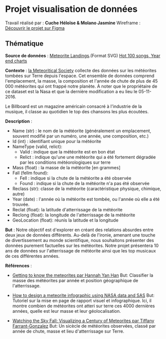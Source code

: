 # Projet visualisation de données 

Travail réalisé par : **Cuche Héloïse & Molano Jasmine** 
Wireframe : [Découvrir le projet sur Figma](https://www.figma.com/team_invite/redeem/I2vBXDwGePvZmXWVHCEMRF) 

## Thématique

**Source de données** : [Meteorite Landings](https://www.kaggle.com/nasa/meteorite-landings).(Format SVG)
[Hot 100 songs, Year end charts](https://www.billboard.com/charts/year-end/2006/hot-100-songs/)

**Contexte** : [la Meteoritical Society](https://meteoritical.org/) collecte des données sur les météorites tombées sur Terre depuis l'espace. Cet ensemble de données comprend l'emplacement, la masse, la composition et l'année de chute de plus de 45 000 météorites qui ont frappé notre planète. À noter que le propriétaire de ce dataset est la Nasa et que la dernière modification a eu lieu le 05-11-2016.

Le Billboard est un magazine américain consacré à l'industrie de la musique, il classe au quotidien le top des chansons les plus écoutées.

**Description** : 
* Name (str) : le nom de la météorite (généralement un emplacement, souvent modifié par un numéro, une année, une composition, etc.) 
* Id (int) : identifiant unique pour la météorite
* NameType (valid, relict): 
  * Valid : indique que la météorite est en bon état
  * Relict : indique qu'une une météorite qui a été fortement dégradée par les conditions météorologiques sur terre 
* Mass (float) : la masse de la météorite [en grammes]
* Fall (fellm found): 
  * Fell : indique si la chute de la météorite a été observée
  * Found : indique si la chute de la météorite n'a pas été observée
* Reclass (str): classe de la météorite (caractéristique physique, chimique, autre)
* Year (date) : l'année où la météorite est tombée, ou l'année où elle a été trouvée.
* Reclat (float): la latitude d'atterrissage de la météorite
* Reclong (float): la longitude de l'atterrissage de la météorite
* GeoLocation (float): réunis la latitude et la longitude


**But** : Notre objectif est d'explorer en créant des relations absurdes entre deux jeux de données différents. Au-delà de l'ironie, amenant une touche de divertissement au monde scientifique, nous souhaitons présenter des données purement factuelles sur les météorites. Notre projet présentera 10 ans de données sur l'atterrissage de météorite ainsi que les top musicaux de ces différentes années. 

**Références** : 
* [Getting to know the meteorites par Hannah Yan Han](https//towardsdatascience.com/getting-to-know-the-meteorites-ef4a6a04290c)
But: Classifier la masse des météorites par année et position géographique de l'atterrissage.

* [How to design a meteorite infographic using NASA data and SAS](https://blogs.sas.com/content/sascom/2017/03/28/design-meteorite-infographic-using-nasa-data-sas/)
But: Tutoriel sur la mise en page de rapport visuel et infographique. Ici, il montre combien de météorites ont atteri sur terre ces 4000 dernières années, quelle est leur masse et leur géolocalisation.

* [Watching the Sky Fall: Visualizing a Century of Meteorites par Tiffany Farrant-Gonzalez](https://www.visualcapitalist.com/watching-the-sky-fall-visualizing-a-century-of-meteorites/)
But: Un sicècle de météorites observées, classé par année de chute, masse et lieu d'atterrissage sur Terre.
